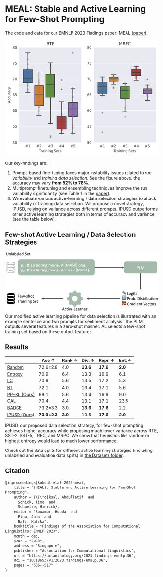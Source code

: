 # MEAL: Stable and Active Learning for Few-Shot Prompting

The code and data for our EMNLP 2023 Findings paper: MEAL ([paper](https://arxiv.org/abs/2211.08358)). 

![instability](Figures/instability.png)  

Our key-findings are:
1. Prompt-based fine-tuning faces major instability issues related to *run variability* and *training data selection*. See the figure above, the accuracy may vary **from 52\% to 78\%**.
2. Multiprompt finetuning and ensembling techniques improve the run variability significantly (see Table 1 in the [paper](https://arxiv.org/abs/2211.08358)).
3. We evaluate various active-learning / data selection strategies to attack variability of training data selection. We propose a novel strategy, IPUSD, relying on variance across different prompts. IPUSD outperforms other active learning strategies both in terms of accuracy and variance (see the table below).

## Few-shot Active Learning / Data Selection Strategies

![active_learner](Figures/active_learner.png) 
Our modified active learning pipeline for data selection is illustrated with an example sentence and two prompts for sentiment analysis. The PLM outputs several features in a zero-shot manner. AL selects a few-shot training set based on these output features.

## Results

|              | Acc ↑    | Rank ↓ | Div. ↑ | Repr. ↑ | Ent. ↓ |
|--------------|----------|--------|--------|---------|--------|
| [Random](Datasets/Random)       | 72.6±2.8 | 4.0    | **13.6**   | **17.6**    | **2.0**    |
| [Entropy](Datasets/Entropy)      | 70.9     | 6.4    | 13.3   | 16.9    | 6.1    |
| [LC](Datasets/Lowest_Confidence)           | 70.9     | 5.6    | 13.5   | 17.2    | 5.3    |
| [BT](Datasets/Breaking_Ties)           | 72.1     | 4.0    | 13.4   | 17.1    | 5.6    |
| [PP-KL (Ours)](Datasets/PP-KL) | 69.1     | 5.6    | 13.4   | 16.9    | 9.0    |
| [CAL](Datasets/CAL)          | 70.4     | 4.4    | 13.1   | 17.1    | 23.5   |
| [BADGE](Datasets/BADGE)        | 73.2±3.3 | 3.0    | **13.6**   | **17.6**    | 2.2    |
| [IPUSD (Ours)](Datasets/IPUSD) | **73.9**±**2.3** | **3.0**    | 13.5   | **17.6**    | **2.0**    |

IPUSD, our proposed data selection strategy, for few-shot prompting achieves higher accuracy while proposing much lower variance across RTE, SST-2, SST-5, TREC, and MRPC. We show that heuristics like random or highest entropy would lead to much lower performance.

Check out the data splits for different active learning strategies (including unlabeled and evaluation data splits) in [the Datasets folder](Datasets/).

## Citation
```
@inproceedings{koksal-etal-2023-meal,
    title = "{MEAL}: Stable and Active Learning for Few-Shot Prompting",
    author = {K{\"o}ksal, Abdullatif  and
      Schick, Timo  and
      Schuetze, Hinrich},
    editor = "Bouamor, Houda  and
      Pino, Juan  and
      Bali, Kalika",
    booktitle = "Findings of the Association for Computational Linguistics: EMNLP 2023",
    month = dec,
    year = "2023",
    address = "Singapore",
    publisher = "Association for Computational Linguistics",
    url = "https://aclanthology.org/2023.findings-emnlp.36",
    doi = "10.18653/v1/2023.findings-emnlp.36",
    pages = "506--517"
}
```
